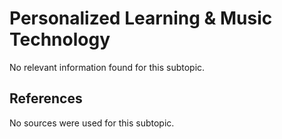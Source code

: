 # Personalized Learning & Music Technology

No relevant information found for this subtopic.

## References

No sources were used for this subtopic.

